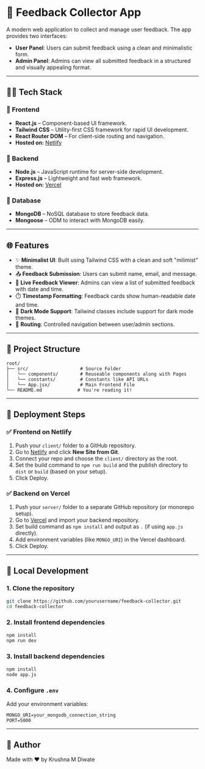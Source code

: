 
# 💬 Feedback Collector App

A modern web application to collect and manage user feedback. The app provides two interfaces:
- **User Panel**: Users can submit feedback using a clean and minimalistic form.
- **Admin Panel**: Admins can view all submitted feedback in a structured and visually appealing format.

---

## 🧑‍💻 Tech Stack

### 🔹 Frontend
- **React.js** – Component-based UI framework.
- **Tailwind CSS** – Utility-first CSS framework for rapid UI development.
- **React Router DOM** – For client-side routing and navigation.
- **Hosted on:** [Netlify](https://feedbackcolector.netlify.app/)

### 🔹 Backend
- **Node.js** – JavaScript runtime for server-side development.
- **Express.js** – Lightweight and fast web framework.
- **Hosted on:** [Vercel](https://feedback-server-olive.vercel.app)

### 🔹 Database
- **MongoDB** – NoSQL database to store feedback data.
- **Mongoose** – ODM to interact with MongoDB easily.

---

## 🌐 Features

- ✨ **Minimalist UI**: Built using Tailwind CSS with a clean and soft "milimist" theme.
- 📤 **Feedback Submission**: Users can submit name, email, and message.
- 🧾 **Live Feedback Viewer**: Admins can view a list of submitted feedback with date and time.
- ⏱️ **Timestamp Formatting**: Feedback cards show human-readable date and time.
- 🌙 **Dark Mode Support**: Tailwind classes include support for dark mode themes.
- 🔐 **Routing**: Controlled navigation between user/admin sections.

---

## 📁 Project Structure

```
root/
├── src/                   # Source Folder
│   └── components/        # Reuseable components along with Pages
│   └── constants/         # Constants like API URLs
│   └── App.jsx/           # Main Frontend File
└── README.md             # You're reading it!
```

---

## 🚀 Deployment Steps

### ✅ Frontend on Netlify
1. Push your `client/` folder to a GitHub repository.
2. Go to [Netlify](https://feedbackcolector.netlify.app/) and click **New Site from Git**.
3. Connect your repo and choose the `client/` directory as the root.
4. Set the build command to `npm run build` and the publish directory to `dist` or `build` (based on your setup).
5. Click Deploy.

### ✅ Backend on Vercel
1. Push your `server/` folder to a separate GitHub repository (or monorepo setup).
2. Go to [Vercel](https://feedback-server-olive.vercel.app) and import your backend repository.
3. Set build command as `npm install` and output as `.` (if using `app.js` directly).
4. Add environment variables (like `MONGO_URI`) in the Vercel dashboard.
5. Click Deploy.

---

## 🔧 Local Development

### 1. Clone the repository
```bash
git clone https://github.com/yourusername/feedback-collector.git
cd feedback-collector
```

### 2. Install frontend dependencies
```bash
npm install
npm run dev
```

### 3. Install backend dependencies
```bash
npm install
node app.js
```

### 4. Configure `.env`
Add your environment variables:
```
MONGO_URI=your_mongodb_connection_string
PORT=5000
```

---

## 🙌 Author

Made with ❤️ by Krushna M Diwate


